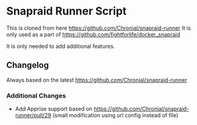 # Snapraid Runner Script

This is cloned from here https://github.com/Chronial/snapraid-runner
It is only used as a part of https://github.com/fightforlife/docker_snapraid

It is only needed to add additional features.

## Changelog
Always based on the latest https://github.com/Chronial/snapraid-runner
### Additional Changes
* Add Apprise support based on https://github.com/Chronial/snapraid-runner/pull/29 (small modification using url config instead of file)
